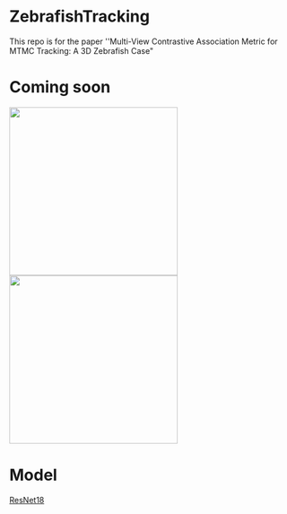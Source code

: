 # ZebrafishTracking
This repo is for the paper ''Multi-View Contrastive Association Metric for MTMC Tracking:  A 3D Zebrafish Case"

# Coming soon

<div align="left">
<!-- <img src="./consistency.gif" width ="300" height ="300" alt=""> -->
<img src="./consistency_o7.gif" width ="300" height ="300" alt="">
<img src="./features_distrbution.gif" width ="300" height ="300" alt="">
</div>


# Model
[ResNet18](https://drive.google.com/file/d/1joZMPoQjrmwq0DgPy7p0v-bvtJQ3CWwM/view?usp=sharing)
